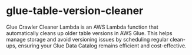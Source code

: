 # glue-table-version-cleaner
Glue Crawler Cleaner Lambda is an AWS Lambda function that automatically cleans up older table versions in AWS Glue. This helps manage storage and avoid versioning issues by scheduling regular clean-ups, ensuring your Glue Data Catalog remains efficient and cost-effective.
